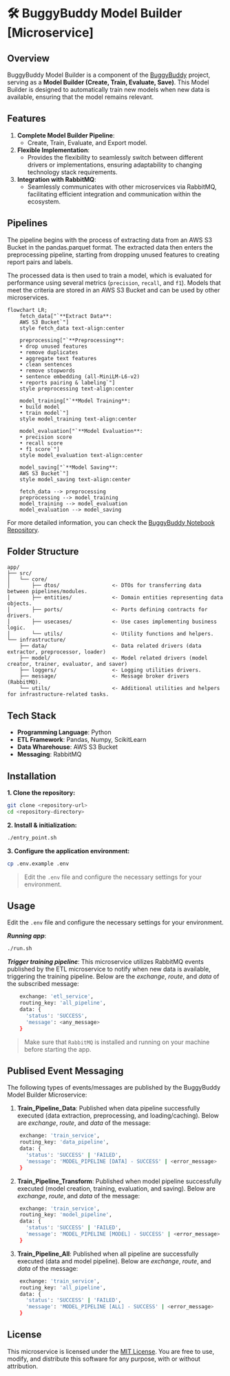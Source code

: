 # **🛠️ BuggyBuddy Model Builder [Microservice]**

## Overview

BuggyBuddy Model Builder is a component of the [BuggyBuddy]() project, serving as a **Model Builder (Create, Train, Evaluate, Save)**. This Model Builder is designed to automatically train new models when new data is available, ensuring that the model remains relevant.

## Features

1. **Complete Model Builder Pipeline**:
   - Create, Train, Evaluate, and Export model.
2. **Flexible Implementation**:
   - Provides the flexibility to seamlessly switch between different drivers or implementations, ensuring adaptability to changing technology stack requirements.
3. **Integration with RabbitMQ**:
   - Seamlessly communicates with other microservices via RabbitMQ, facilitating efficient integration and communication within the ecosystem.

## Pipelines

The pipeline begins with the process of extracting data from an AWS S3 Bucket in the pandas.parquet format. The extracted data then enters the preprocessing pipeline, starting from dropping unused features to creating report pairs and labels.

The processed data is then used to train a model, which is evaluated for performance using several metrics (`precision`, `recall`, and `f1`). Models that meet the criteria are stored in an AWS S3 Bucket and can be used by other microservices.

```mermaid
flowchart LR;
    fetch_data["`**Extract Data**:
    AWS S3 Bucket`"]
    style fetch_data text-align:center

    preprocessing["`**Preprocessing**:
    • drop unused features
    • remove duplicates
    • aggregate text features
    • clean sentences
    • remove stopwords
    • sentence embedding (all-MiniLM-L6-v2)
    • reports pairing & labeling`"]
    style preprocessing text-align:center

    model_training["`**Model Training**:
    • build model
    • train model`"]
    style model_training text-align:center

    model_evaluation["`**Model Evaluation**:
    • precision score
    • recall score
    • f1 score`"]
    style model_evaluation text-align:center

    model_saving["`**Model Saving**:
    AWS S3 Bucket`"]
    style model_saving text-align:center

    fetch_data --> preprocessing
    preprocessing --> model_training
    model_training --> model_evaluation
    model_evaluation --> model_saving
```

For more detailed information, you can check the [BuggyBuddy Notebook Repository](https://github.com/uknow19/BuggyBuddy-Notebook).

## Folder Structure

```
app/
├── src/
│   └── core/
│       ├── dtos/                 <- DTOs for transferring data between pipelines/modules.
│       ├── entities/             <- Domain entities representing data objects.
│       ├── ports/                <- Ports defining contracts for drivers.
│       ├── usecases/             <- Use cases implementing business logic.
│       └── utils/                <- Utility functions and helpers.
└── infrastructure/
    ├── data/                     <- Data related drivers (data extractor, preprocessor, loader)
    ├── model/                    <- Model related drivers (model creator, trainer, evaluator, and saver)
    ├── loggers/                  <- Logging utilities drivers.
    ├── message/                  <- Message broker drivers (RabbitMQ).
    └── utils/                    <- Additional utilities and helpers for infrastructure-related tasks.
```

## Tech Stack

- **Programming Language**: Python
- **ETL Framework**: Pandas, Numpy, ScikitLearn
- **Data Wharehouse**: AWS S3 Bucket
- **Messaging**: RabbitMQ

## Installation

**1. Clone the repository:**

```bash
git clone <repository-url>
cd <repository-directory>
```

**2. Install & initialization:**

```bash
./entry_point.sh
```

**3. Configure the application environment:**

```bash
cp .env.example .env
```

> Edit the `.env` file and configure the necessary settings for your environment.

## Usage

Edit the `.env` file and configure the necessary settings for your environment.

**_Running app_**:

```bash
./run.sh
```

**_Trigger training pipeline_**:
This microservice utilizes RabbitMQ events published by the ETL microservice to notify when new data is available, triggering the training pipeline. Below are the *exchange*, *route*, and *data* of the subscribed message:

```bash
    exchange: 'etl_service',
    routing_key: 'all_pipeline',
    data: {
      'status': 'SUCCESS',
      'message': <any_message>
    }
```

> Make sure that `RabbitMQ` is installed and running on your machine before starting the app.

## Publised Event Messaging

The following types of events/messages are published by the BuggyBuddy Model Builder Microservice:

1. **Train_Pipeline_Data**: Published when data pipeline successfully executed (data extraction, preprocessing, and loading/caching). Below are *exchange*, *route*, and *data* of the message:

```bash
    exchange: 'train_service',
    routing_key: 'data_pipeline',
    data: {
      'status': 'SUCCESS' | 'FAILED',
      'message': 'MODEL_PIPELINE [DATA] - SUCCESS' | <error_message>
    }
```

2. **Train_Pipeline_Transform**: Published when model pipeline successfully executed (model creation, training, evaluation, and saving). Below are *exchange*, *route*, and *data* of the message:

```bash
    exchange: 'train_service',
    routing_key: 'model_pipeline',
    data: {
      'status': 'SUCCESS' | 'FAILED',
      'message': 'MODEL_PIPELINE [MODEL] - SUCCESS' | <error_message>
    }
```

3. **Train_Pipeline_All**: Published when all pipeline are successfully executed (data and model pipeline). Below are *exchange*, *route*, and *data* of the message:

```bash
    exchange: 'train_service',
    routing_key: 'all_pipeline',
    data: {
      'status': 'SUCCESS' | 'FAILED',
      'message': 'MODEL_PIPELINE [ALL] - SUCCESS' | <error_message>
    }
```

## License

This microservice is licensed under the [MIT License](LICENSE). You are free to use, modify, and distribute this software for any purpose, with or without attribution.
